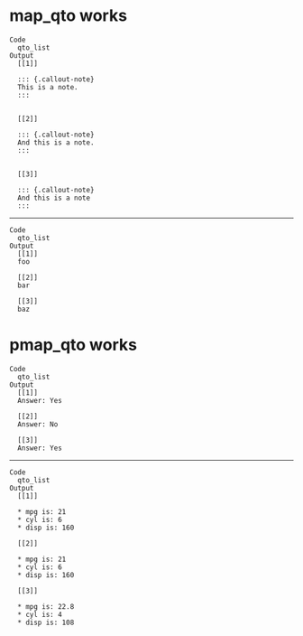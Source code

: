 # map_qto works

    Code
      qto_list
    Output
      [[1]]
      
      ::: {.callout-note}
      This is a note.
      ::: 
      
      
      [[2]]
      
      ::: {.callout-note}
      And this is a note.
      ::: 
      
      
      [[3]]
      
      ::: {.callout-note}
      And this is a note
      ::: 
      
      

---

    Code
      qto_list
    Output
      [[1]]
      foo
      
      [[2]]
      bar
      
      [[3]]
      baz
      

# pmap_qto works

    Code
      qto_list
    Output
      [[1]]
      Answer: Yes
      
      [[2]]
      Answer: No
      
      [[3]]
      Answer: Yes
      

---

    Code
      qto_list
    Output
      [[1]]
      
      * mpg is: 21
      * cyl is: 6
      * disp is: 160
      
      [[2]]
      
      * mpg is: 21
      * cyl is: 6
      * disp is: 160
      
      [[3]]
      
      * mpg is: 22.8
      * cyl is: 4
      * disp is: 108
      

